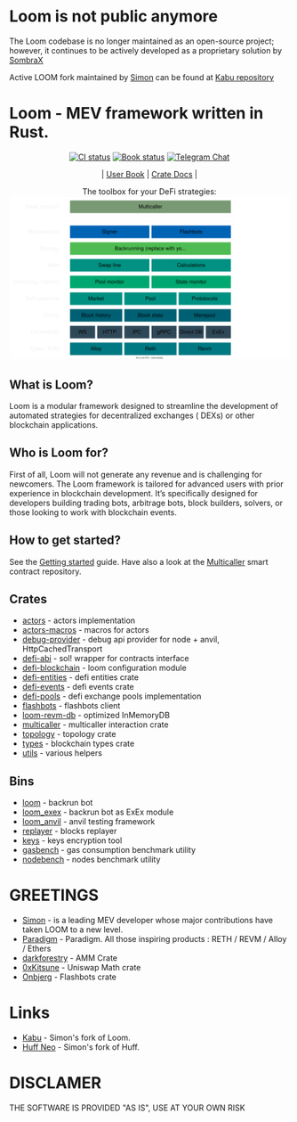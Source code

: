 # Loom is not public anymore

The Loom codebase is no longer maintained as an open-source project; however, it continues to be actively developed as a
proprietary solution by [SombraX](https://sombrax.com)

Active LOOM fork maintained by [Simon](https://github.com/cakevm) can be found at
[Kabu repository](https://github.com/cakevm/kabu)

# Loom - MEV framework written in Rust.

<div align="center">

[![CI status](https://github.com/dexloom/loom/actions/workflows/ci.yml/badge.svg?branch=main)][gh-loom]
[![Book status](https://github.com/dexloom/loom/actions/workflows/book.yml/badge.svg?branch=main)][gh-book]
[![Telegram Chat][tg-badge]][tg-url]

| [User Book](https://dexloom.github.io/loom/)
| [Crate Docs](https://dexloom.github.io/loom/docs/) |

[gh-loom]: https://github.com/dexloom/loom/actions/workflows/ci.yml

[gh-book]: https://github.com/dexloom/loom/actions/workflows/book.yml

[tg-badge]: https://img.shields.io/badge/telegram-dexloom_com-2CA5E0?style=plastic&logo=telegram

[tg-url]: https://t.me/dexloom_com

The toolbox for your DeFi strategies:
![Loom components](book/images/loom_components.svg)

</div>

## What is Loom?

Loom is a modular framework designed to streamline the development of automated strategies for decentralized exchanges (
DEXs) or other blockchain applications.

## Who is Loom for?

First of all, Loom will not generate any revenue and is challenging for newcomers. The Loom framework is tailored for
advanced users with prior experience in blockchain development. It’s specifically designed for developers building
trading bots, arbitrage bots, block builders, solvers, or those looking to work with blockchain events.

## How to get started?

See the [Getting started](https://dexloom.github.io/loom/getting_started.html) guide. Have also a look at
the [Multicaller](https://github.com/dexloom/multicaller) smart contract repository.

## Crates

- [actors](crates/core/actors) - actors implementation
- [actors-macros](crates/core/actors-macros) - macros for actors
- [debug-provider](crates/node/debug-provider) - debug api provider for node + anvil, HttpCachedTransport
- [defi-abi](crates/defi/abi) - sol! wrapper for contracts interface
- [defi-blockchain](crates/core/blockchain) - loom configuration module
- [defi-entities](crates/types/entities) - defi entities crate
- [defi-events](crates/types/events) - defi events crate
- [defi-pools](crates/defi/pools) - defi exchange pools implementation
- [flashbots](crates/broadcast/flashbots) - flashbots client
- [loom-revm-db](crates/evm/db) - optimized InMemoryDB
- [multicaller](crates/execution/multicaller) - multicaller interaction crate
- [topology](crates/core/topology) - topology crate
- [types](crates/types/blockchain) - blockchain types crate
- [utils](crates/evm/utils) - various helpers

## Bins

- [loom](./bin/loom_backrun) - backrun bot
- [loom_exex](./bin/loom_exex) - backrun bot as ExEx module
- [loom_anvil](./bin/loom_anvil) - anvil testing framework
- [replayer](./bin/replayer) - blocks replayer
- [keys](./bin/keys) - keys encryption tool
- [gasbench](./bin/gasbench) - gas consumption benchmark utility
- [nodebench](./bin/nodebench) - nodes benchmark utility

# GREETINGS

- [Simon](https://github.com/cakevm) - is a leading MEV developer whose major contributions have taken LOOM to a new
  level.
- [Paradigm](https://github.com/paradigmxyz) - Paradigm. All those inspiring products : RETH / REVM / Alloy / Ethers
- [darkforestry](https://github.com/darkforestry/amms-rs) - AMM Crate
- [0xKitsune](https://github.com/0xKitsune) - Uniswap Math crate
- [Onbjerg](https://github.com/onbjerg) - Flashbots crate

# Links

- [Kabu](https://github.com/cakevm/kabu) - Simon's fork of Loom.
- [Huff Neo](https://github.com/cakevm/huff-neo) - Simon's fork of Huff.

# DISCLAMER

THE SOFTWARE IS PROVIDED "AS IS", USE AT YOUR OWN RISK
